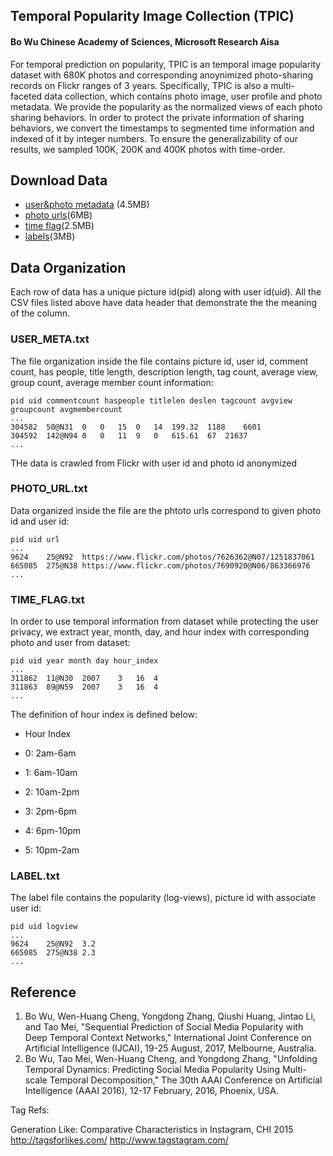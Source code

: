 ## Temporal Popularity Image Collection (TPIC) 
#### Bo Wu Chinese Academy of Sciences, Microsoft Research Aisa

For temporal prediction on popularity, TPIC is an temporal image popularity dataset with 680K photos and corresponding anoynimized photo-sharing records on Flickr ranges of 3 years. Specifically, TPIC is also a multi-faceted data collection, which contains photo image, user profile and photo metadata. We provide the popularity as the normalized views of each photo sharing behaviors. In order to protect the private information of sharing behaviors, we convert the timestamps to segmented time information and indexed of it by integer numbers. To ensure the generalizability of our results, we sampled 100K, 200K and 400K photos with time-order. 
## Download Data
* [user&photo metadata](https://drive.google.com/open?id=0B7yqoohfGsHNZjFPX21sY2h0ZmM) (4.5MB)
* [photo urls](https://drive.google.com/open?id=0B7yqoohfGsHNd2d3eUVjZ1VtOVk)(6MB)
* [time flag](https://drive.google.com/open?id=0B7yqoohfGsHNZnhuMzRfbnpfZHM)(2.5MB)
* [labels](https://drive.google.com/open?id=0B7yqoohfGsHNTUhLWmpxXzc4dGs)(3MB)

## Data Organization
Each row of data has a unique picture id(pid) along with user id(uid). All the CSV files listed above have data header that demonstrate the the meaning of the column.
### USER_META.txt
The file organization inside the file contains picture id, user id, comment count, has people, title length, description length, tag count, average view, group count, average member count information:  

```
pid uid commentcount haspeople titlelen deslen tagcount avgview groupcount avgmembercount  
...  
304582	50@N31	0	0	15	0	14	199.32	1188	6601
304592	142@N94	0	0	11	9	0	615.61	67	21637
... 
```
THe data is crawled from Flickr with user id and photo id anonymized
### PHOTO_URL.txt
Data organized inside the file are the phtoto urls correspond to given photo id and user id:
```
pid uid url
...
9624	25@N92	https://www.flickr.com/photos/7626362@N07/1251837061
665085	275@N38	https://www.flickr.com/photos/7690920@N06/863366976
...
```
### TIME_FLAG.txt
In order to use temporal information from dataset while protecting the user privacy, we extract year, month, day, and hour index with corresponding photo and user from dataset:
```
pid uid year month day hour_index
...
311862	11@N30	2007	3	16	4
311863	89@N59	2007	3	16	4
...
```
The definition of hour index is defined below:
* Hour Index

* 0: 2am-6am

* 1: 6am-10am

* 2: 10am-2pm

* 3: 2pm-6pm

* 4: 6pm-10pm

* 5: 10pm-2am

### LABEL.txt
The label file contains the popularity (log-views), picture id with associate user id:
```
pid uid logview
...
9624	25@N92	3.2
665085	275@N38	2.3
...
```
## Reference
1. Bo Wu, Wen-Huang Cheng, Yongdong Zhang, Qiushi Huang, Jintao Li, and Tao Mei, "Sequential Prediction of Social Media Popularity with Deep Temporal Context Networks," International Joint Conference on Artificial Intelligence (IJCAI), 19-25 August, 2017, Melbourne, Australia.
2. Bo Wu, Tao Mei, Wen-Huang Cheng, and Yongdong Zhang, "Unfolding Temporal Dynamics: Predicting Social Media Popularity Using Multi-scale Temporal Decomposition," The 30th AAAI Conference on Artificial Intelligence (AAAI 2016), 12-17 February, 2016, Phoenix, USA.

Tag Refs:

Generation Like: Comparative Characteristics in Instagram, CHI 2015
http://tagsforlikes.com/
http://www.tagstagram.com/


